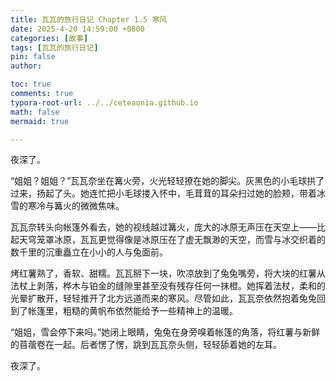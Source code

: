 ```yaml
---
title: 瓦瓦的旅行日记 Chapter 1.5 寒风
date: 2025-4-20 14:59:00 +0800
categories: [故事]
tags: [瓦瓦的旅行日记]
pin: false
author: 

toc: true
comments: true
typora-root-url: ../../ceteaonia.github.io
math: false
mermaid: true

---
```


夜深了。

“姐姐？姐姐？”瓦瓦奈坐在篝火旁，火光轻轻撩在她的脚尖。灰黑色的小毛球拱了过来，扬起了头。她连忙把小毛球搂入怀中，毛茸茸的耳朵扫过她的脸颊，带着冰雪的寒冷与篝火的微微焦味。

瓦瓦奈转头向帐篷外看去，她的视线越过篝火，庞大的冰原无声压在天空上——比起天穹笼罩冰原，瓦瓦更觉得像是冰原压在了虚无飘渺的天空，而雪与冰交织着的数千里的沉重矗立在小小的人与兔面前。

烤红薯熟了，香软、甜糯。瓦瓦掰下一块，吹凉放到了兔兔嘴旁，将大块的红薯从法杖上剥落，桦木与铂金的缝隙里甚至没有残存任何一抹橙。她挥着法杖，柔和的光晕扩散开，轻轻推开了北方远道而来的寒风。尽管如此，瓦瓦奈依然抱着兔兔回到了帐篷里，粗糙的黄帆布依然能给予一些精神上的温暖。

“姐姐，雪会停下来吗。”她闭上眼睛，兔兔在身旁嗅着帐篷的角落，将红薯与新鲜的苜蓿卷在一起。后者愣了愣，跳到瓦瓦奈头侧，轻轻舔着她的左耳。

夜深了。

